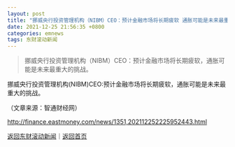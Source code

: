 ```yaml
---
layout: post
title: "挪威央行投资管理机构（NIBM）CEO：预计金融市场将长期疲软 通胀可能是未来最重大的挑战"
date: 2021-12-25 21:56:35 +0800
categories: emnews
tags: 东财滚动新闻
---
```

> 挪威央行投资管理机构（NIBM）CEO：预计金融市场将长期疲软，通胀可能是未来最重大的挑战。

<p>挪威央行投资管理机构(NIBM)CEO:预计金融市场将长期疲软，通胀可能是未来最重大的挑战。</p><p class="em_media">（文章来源：智通财经网）</p>

<http://finance.eastmoney.com/news/1351,202112252225952443.html>

[返回东财滚动新闻](//finews.withounder.com/emnews/)｜[返回首页](//finews.withounder.com/)